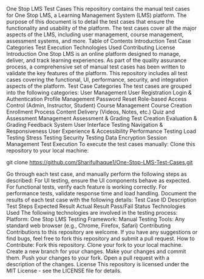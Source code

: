 One Stop LMS Test Cases
This repository contains the manual test cases for One Stop LMS, a Learning Management System (LMS) platform. The purpose of this document is to detail the test cases that ensure the functionality and usability of the platform. The test cases cover all the major aspects of the LMS, including user management, course management, assessment systems, and more.
Table of Contents
Introduction
Test Case Categories
Test Execution
Technologies Used
Contributing
License
Introduction
One Stop LMS is an online platform designed to manage, deliver, and track learning experiences. As part of the quality assurance process, a comprehensive set of manual test cases has been written to validate the key features of the platform.
This repository includes all test cases covering the functional, UI, performance, security, and integration aspects of the platform.
Test Case Categories
The test cases are grouped into the following categories:
User Management
User Registration
Login & Authentication
Profile Management
Password Reset
Role-based Access Control (Admin, Instructor, Student)
Course Management
Course Creation
Enrollment Process
Content Delivery (Videos, Notes, etc.)
Quiz and Assessment Management
Assessment & Grading
Test Creation
Evaluation & Grading
Feedback System
User Interface Testing
Navigation & Responsiveness
User Experience & Accessibility
Performance Testing
Load Testing
Stress Testing
Security Testing
Data Encryption
Session Management
Test Execution
To execute the test cases manually:
Clone this repository to your local machine:



git clone https://github.com/Sharifulhaque1/One-Stop-LMS-Test-Cases.git

Go through each test case, and manually perform the following steps as described:
For UI testing, ensure the UI components behave as expected.
For functional tests, verify each feature is working correctly.
For performance tests, validate response time and load handling.
Document the results of each test case with the following details:
Test Case ID
Description
Test Steps
Expected Result
Actual Result
Pass/Fail Status
Technologies Used
The following technologies are involved in the testing process:
Platform: One Stop LMS
Testing Framework: Manual Testing
Tools: Any standard web browser (e.g., Chrome, Firefox, Safari)
Contributing
Contributions to this repository are welcome. If you have any suggestions or find bugs, feel free to fork this repository and submit a pull request.
How to Contribute:
Fork this repository.
Clone your fork to your local machine.
Create a new branch for your changes.
Make your changes and commit them.
Push your changes to your fork.
Open a pull request with a description of the changes.
License
This repository is licensed under the MIT License - see the LICENSE file for details.

